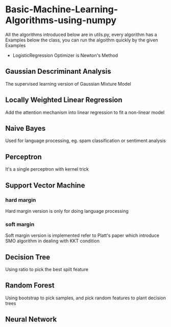 # Basic-Machine-Learning-Algorithms-using-numpy
All the algorithms introduced below are in utils.py, every algorithm has a Examples below the class, you can run the algoithm quickly by the given Examples
- LogisticRegression
Optimizer is Newton's Method
## Gaussian Descriminant Analysis
The supervised learning version of Gaussian Mixture Model
## Locally Weighted Linear Regression
Add the attention mechanism into linear regression to fit a non-linear model
## Naive Bayes
Used for language processing, eg. spam classification or sentiment analysis
## Perceptron
It's a single perceptron with kernel trick
## Support Vector Machine
### hard margin
Hard margin version is only for doing language processing
### soft margin
Soft margin version is implemented refer to Platt's paper which introduce SMO algorithm in dealing with KKT condition
## Decision Tree
Using ratio to pick the best spilt feature
## Random Forest
Using bootstrap to pick samples, and pick random features to plant decision trees
## Neural Network


